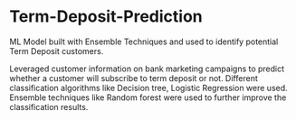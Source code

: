 # Term-Deposit-Prediction
ML Model built with Ensemble Techniques and used to identify potential Term Deposit customers. 

Leveraged customer information on bank marketing campaigns to predict whether a customer will subscribe to term deposit or not. 
Different classification algorithms like Decision tree, Logistic Regression were used. 
Ensemble techniques like Random forest were used to further improve the classification results.
